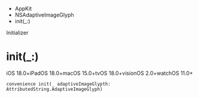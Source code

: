 

- AppKit
- NSAdaptiveImageGlyph
-  init(\_:) 

Initializer

# init(\_:)

iOS 18.0+iPadOS 18.0+macOS 15.0+tvOS 18.0+visionOS 2.0+watchOS 11.0+

``` source
convenience init(_ adaptiveImageGlypth: AttributedString.AdaptiveImageGlyph)
```

